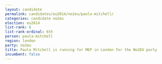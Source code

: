 ```yaml
---
layout: candidate
permalink: candidates/eu2014/no2eu/paula-mitchell/
categories: candidate no2eu
election: eu2014
list-rank: 6
list-rank-ordinal: 6th
person: paula-mitchell
region: london
party: no2eu
title: Paula Mitchell is running for MEP in London for the No2EU party
incumbent: false
---
```

